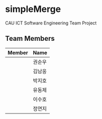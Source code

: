 # simpleMerge
CAU ICT Software Engineering Team Project


## Team Members
Member	| Name	
--------|--------
	| 권순우
	| 김남웅
	| 박지호
	| 유동제
	| 이수호
	| 정연지
